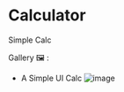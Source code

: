 # Calculator
Simple Calc

Gallery 🖼️ :

- A Simple UI Calc
![image](https://github.com/Umang-Vadadoriya/Calculator/assets/91721918/a71d9de3-3b10-4fd3-af2a-1e25afb8637d)
